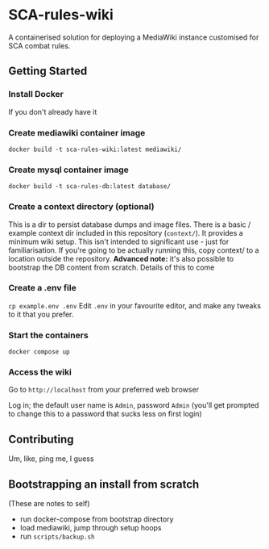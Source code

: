 # SCA-rules-wiki
A containerised solution for deploying a MediaWiki instance customised for SCA combat rules.

## Getting Started
### Install Docker
If you don't already have it

### Create mediawiki container image
```docker build -t sca-rules-wiki:latest mediawiki/```

### Create mysql container image
```docker build -t sca-rules-db:latest database/```

### Create a context directory (optional)
This is a dir to persist database dumps and image files.
There is a basic / example context dir included in this repository (```context/```). It provides a minimum wiki setup.
This isn't intended to significant use - just for familiarisation. 
If you're going to be actually running this, copy context/ to a location outside the repository. 
**Advanced note:** it's also possible to bootstrap the DB content from scratch. Details of this to come

### Create a .env file
```cp example.env .env```
Edit ```.env``` in your favourite editor, and make any tweaks to it that you prefer. 

### Start the containers
```docker compose up```

### Access the wiki
Go to ```http://localhost``` from your preferred web browser

Log in; the default user name is ```Admin```, password ```Admin``` (you'll get prompted to change this to a password that sucks less on first login)

## Contributing
Um, like, ping me, I guess

## Bootstrapping an install from scratch
(These are notes to self)
- run docker-compose from bootstrap directory
- load mediawiki, jump through setup hoops
- run ```scripts/backup.sh```